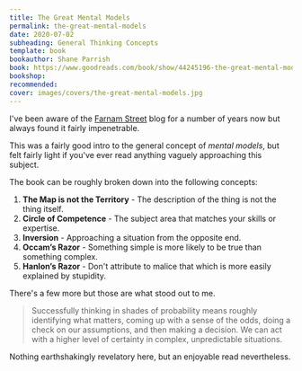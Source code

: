 ```yaml
---
title: The Great Mental Models
permalink: the-great-mental-models
date: 2020-07-02
subheading: General Thinking Concepts
template: book
bookauthor: Shane Parrish
book: https://www.goodreads.com/book/show/44245196-the-great-mental-models
bookshop: 
recommended: 
cover: images/covers/the-great-mental-models.jpg
---
```


I've been aware of the [Farnam Street](https://fs.blog/) blog for a number of years now but always found it fairly impenetrable.

This was a fairly good intro to the general concept of *mental models*, but felt fairly light if you've ever read anything vaguely approaching this subject.

The book can be roughly broken down into the following concepts:

1. **The Map is not the Territory** - The description of the thing is not the thing itself.
2. **Circle of Competence** - The subject area that matches your skills or expertise.
3. **Inversion** - Approaching a situation from the opposite end.
4. **Occam’s Razor** - Something simple is more likely to be true than something complex.
5. **Hanlon’s Razor** - Don't attribute to malice that which is more easily explained by stupidity.

There's a few more but those are what stood out to me.

> Successfully thinking in shades of probability means roughly identifying what matters, coming up with a sense of the odds, doing a check on our assumptions, and then making a decision. We can act with a higher level of certainty in complex, unpredictable situations.

Nothing earthshakingly revelatory here, but an enjoyable read nevertheless.
